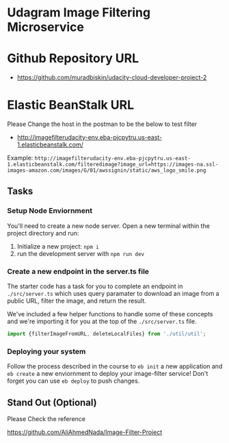 # Udagram Image Filtering Microservice

# Github Repository URL
- https://github.com/muradbiskin/udacity-cloud-developer-project-2

# Elastic BeanStalk URL
Please Change the host in the postman to be the below to test filter
- http://imagefilterudacity-env.eba-pjcpytru.us-east-1.elasticbeanstalk.com/

Example: `http://imagefilterudacity-env.eba-pjcpytru.us-east-1.elasticbeanstalk.com/filteredimage?image_url=https://images-na.ssl-images-amazon.com/images/G/01/awssignin/static/aws_logo_smile.png`

## Tasks

### Setup Node Enviornment

You'll need to create a new node server. Open a new terminal within the project directory and run:

1. Initialize a new project: `npm i`
2. run the development server with `npm run dev`

### Create a new endpoint in the server.ts file

The starter code has a task for you to complete an endpoint in `./src/server.ts` which uses query paramater to download an image from a public URL, filter the image, and return the result.

We've included a few helper functions to handle some of these concepts and we're importing it for you at the top of the `./src/server.ts`  file.

```typescript
import {filterImageFromURL, deleteLocalFiles} from './util/util';
```

### Deploying your system

Follow the process described in the course to `eb init` a new application and `eb create` a new enviornment to deploy your image-filter service! Don't forget you can use `eb deploy` to push changes.

## Stand Out (Optional)

Please Check the reference 

https://github.com/AliAhmedNada/Image-Filter-Project


